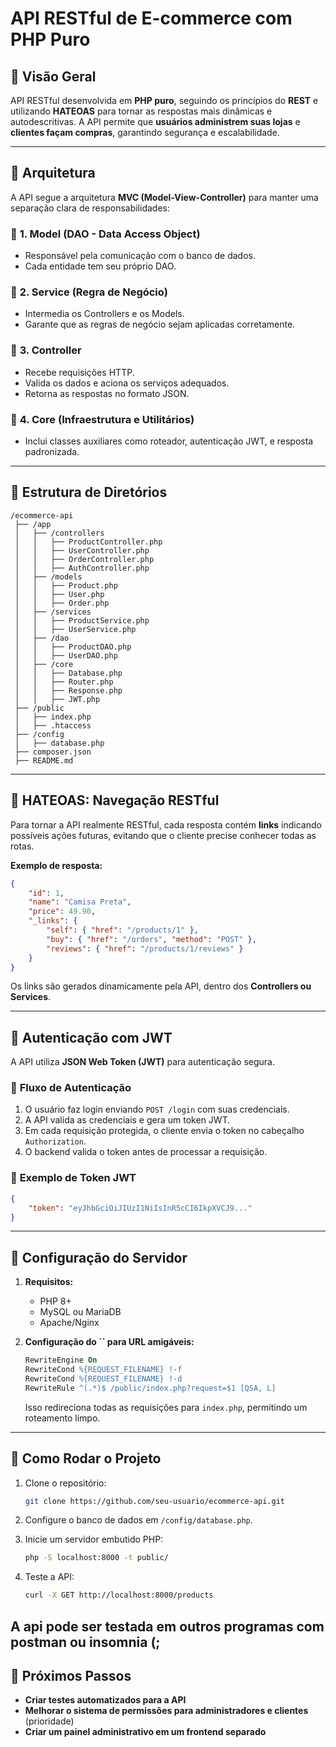 # API RESTful de E-commerce com PHP Puro

## 📌 Visão Geral

API RESTful desenvolvida em **PHP puro**, seguindo os princípios do **REST** e utilizando **HATEOAS** para tornar as respostas mais dinâmicas e autodescritivas. A API permite que **usuários administrem suas lojas** e **clientes façam compras**, garantindo segurança e escalabilidade.

---

## 📌 Arquitetura

A API segue a arquitetura **MVC (Model-View-Controller)** para manter uma separação clara de responsabilidades:

### 🔹 **1. Model (DAO - Data Access Object)**

- Responsável pela comunicação com o banco de dados.
- Cada entidade tem seu próprio DAO.

### 🔹 **2. Service (Regra de Negócio)**

- Intermedia os Controllers e os Models.
- Garante que as regras de negócio sejam aplicadas corretamente.

### 🔹 **3. Controller**

- Recebe requisições HTTP.
- Valida os dados e aciona os serviços adequados.
- Retorna as respostas no formato JSON.

### 🔹 **4. Core (Infraestrutura e Utilitários)**

- Inclui classes auxiliares como roteador, autenticação JWT, e resposta padronizada.

---

## 📌 Estrutura de Diretórios

```
/ecommerce-api
 ├── /app
 │   ├── /controllers
 │   │   ├── ProductController.php
 │   │   ├── UserController.php
 │   │   ├── OrderController.php
 │   │   ├── AuthController.php
 │   ├── /models
 │   │   ├── Product.php
 │   │   ├── User.php
 │   │   ├── Order.php
 │   ├── /services
 │   │   ├── ProductService.php
 │   │   ├── UserService.php
 │   ├── /dao
 │   │   ├── ProductDAO.php
 │   │   ├── UserDAO.php
 │   ├── /core
 │   │   ├── Database.php
 │   │   ├── Router.php
 │   │   ├── Response.php
 │   │   ├── JWT.php
 ├── /public
 │   ├── index.php
 │   ├── .htaccess
 ├── /config
 │   ├── database.php
 ├── composer.json
 ├── README.md
```

---

## 📌 HATEOAS: Navegação RESTful

Para tornar a API realmente RESTful, cada resposta contém **links** indicando possíveis ações futuras, evitando que o cliente precise conhecer todas as rotas.

**Exemplo de resposta:**

```json
{
    "id": 1,
    "name": "Camisa Preta",
    "price": 49.90,
    "_links": {
        "self": { "href": "/products/1" },
        "buy": { "href": "/orders", "method": "POST" },
        "reviews": { "href": "/products/1/reviews" }
    }
}
```

Os links são gerados dinamicamente pela API, dentro dos **Controllers ou Services**.

---

## 📌 Autenticação com JWT

A API utiliza **JSON Web Token (JWT)** para autenticação segura.

### 🔹 **Fluxo de Autenticação**

1. O usuário faz login enviando `POST /login` com suas credenciais.
2. A API valida as credenciais e gera um token JWT.
3. Em cada requisição protegida, o cliente envia o token no cabeçalho `Authorization`.
4. O backend valida o token antes de processar a requisição.

### 🔹 **Exemplo de Token JWT**

```json
{
    "token": "eyJhbGciOiJIUzI1NiIsInR5cCI6IkpXVCJ9..."
}
```

---

## 📌 Configuração do Servidor

1. **Requisitos:**

   - PHP 8+
   - MySQL ou MariaDB
   - Apache/Nginx

2. **Configuração do **``** para URL amigáveis:**

   ```apache
   RewriteEngine On
   RewriteCond %{REQUEST_FILENAME} !-f
   RewriteCond %{REQUEST_FILENAME} !-d
   RewriteRule ^(.*)$ /public/index.php?request=$1 [QSA, L]
   ```

   Isso redireciona todas as requisições para `index.php`, permitindo um roteamento limpo.

---

## 📌 Como Rodar o Projeto

1. Clone o repositório:

   ```sh
   git clone https://github.com/seu-usuario/ecommerce-api.git
   ```

2. Configure o banco de dados em `/config/database.php`.

3. Inicie um servidor embutido PHP:

   ```sh
   php -S localhost:8000 -t public/
   ```

4. Teste a API:

   ```sh
   curl -X GET http://localhost:8000/products
   ```
  A api pode ser testada em outros programas com postman ou insomnia (;
---

## 📌 Próximos Passos

- **Criar testes automatizados para a API** 
- **Melhorar o sistema de permissões para administradores e clientes** (prioridade)
- **Criar um painel administrativo em um frontend separado**

